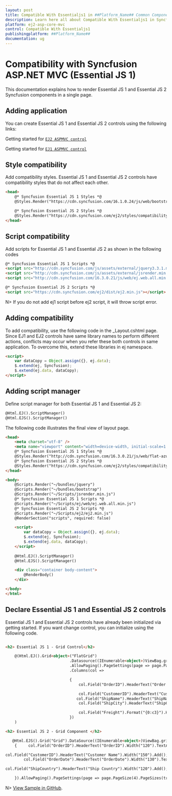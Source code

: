 ```yaml
---
layout: post
title: Compatible With Essentialjs1 in ##Platform_Name## Common Component
description: Learn here all about Compatible With Essentialjs1 in Syncfusion ##Platform_Name## Common component of Syncfusion Essential JS 2 and more.
platform: ej2-asp-core-mvc
control: Compatible With Essentialjs1
publishingplatform: ##Platform_Name##
documentation: ug
---
```


# Compatibility with Syncfusion ASP.NET MVC (Essential JS 1)

This documentation explains how to render  Essential JS 1 and Essential JS 2 Syncfusion components in a single page.

## Adding application

You can create Essential JS 1 and Essential JS 2 controls using the following links:

Getting started for [`EJ2 ASPMVC control`](https://ej2.syncfusion.com/aspnetmvc/documentation/grid/getting-started-mvc)

Getting started for [`EJ1 ASPMVC control`](https://help.syncfusion.com/aspnetmvc/grid/getting-started)

## Style compatibility

Add compatibility styles. Essential JS 1 and Essential JS 2 controls have compatibility styles that do not affect each other.

```html
<head>
    @* Syncfusion Essential JS 1 Styles *@
    @Styles.Render("https://cdn.syncfusion.com/16.1.0.24/js/web/bootstrap-theme/ej.web.all.compatibility.min.css")

    @* Syncfusion Essential JS 2 Styles *@
    @Styles.Render("https://cdn.syncfusion.com/ej2/styles/compatibility/material.css")
</head>
```

## Script compatibility

Add scripts for Essential JS 1 and Essential JS 2 as shown in the following codes

```html
@* Syncfusion Essential JS 1 Scripts *@
<script src="http://cdn.syncfusion.com/js/assets/external/jquery3.3.1.min.js"></script>
<script src="http://cdn.syncfusion.com/js/assets/external/jsrender.min.js"></script>
<script src="http://cdn.syncfusion.com/16.3.0.21/js/web/ej.web.all.min.js"></script>

@* Syncfusion Essential JS 2 Scripts *@
<script src="https://cdn.syncfusion.com/ej2/dist/ej2.min.js"></script>
```

N> If you do not add ej1 script before ej2 script, it will throw script error.

## Adding compatibility

To add compatibility, use the following code in the _Layout.cshtml page. Since EJ1 and EJ2 controls have same library names to perform different actions, conflicts may occur when you refer these both controls in same application. To overcome this, extend these libraries in ej namespace.

```html
<script>
    var dataCopy = Object.assign({}, ej.data);
    $.extend(ej, Syncfusion);
    $.extend(ej.data, dataCopy);
</script>
```

## Adding script manager

Define script manager for both Essential JS 1 and Essential JS 2:

```html
@Html.EJ().ScriptManager()
@Html.EJS().ScriptManager()
```

The following code illustrates the final view of layout page.

```html
<head>
    <meta charset="utf-8" />
    <meta name="viewport" content="width=device-width, initial-scale=1.0">
    @* Syncfusion Essential JS 1 Styles *@
    @Styles.Render("http://cdn.syncfusion.com/16.3.0.21/js/web/flat-azure/ej.web.all.min.css")
    @* Syncfusion Essential JS 2 Styles *@
    @Styles.Render("https://cdn.syncfusion.com/ej2/styles/compatibility/material.css")
</head>

<body>
    @Scripts.Render("~/bundles/jquery")
    @Scripts.Render("~/bundles/bootstrap")
    @Scripts.Render("~/Scripts/jsrender.min.js")
    @* Syncfusion Essential JS 1 Scripts *@
    @Scripts.Render("~/Scripts/ej/web/ej.web.all.min.js")
    @* Syncfusion Essential JS 2 Scripts *@
    @Scripts.Render("~/Scripts/ej2/ej2.min.js")
    @RenderSection("scripts", required: false)

    <script>
        var dataCopy = Object.assign({}, ej.data);
        $.extend(ej, Syncfusion);
        $.extend(ej.data, dataCopy);
    </script>
     
    @Html.EJ().ScriptManager()
    @Html.EJS().ScriptManager()

    <div class="container body-content">
        @RenderBody()
    </div>

</body>
</html>
```

## Declare Essential JS 1 and Essential JS 2 controls

Essential JS 1 and Essential JS 2 controls have already been initialized via getting started. If you want change control, you can initialize using the following code.

```html

<h2> Essential JS 1 - Grid Control</h2>

    @(Html.EJ().Grid<object>("FlatGrid")
                            .Datasource((IEnumerable<object>)ViewBag.gridData)
                            .AllowPaging().PageSettings(page => page.PageSize(4))
                            .Columns(col =>

                            {
                                col.Field("OrderID").HeaderText("Order ID").TextAlign(TextAlign.Right).Width(75).Add();

                                col.Field("CustomerID").HeaderText("CustomerID").Width(80).Add();
                               col.Field("ShipName").HeaderText("ShipName").Width(100).Add();
                                col.Field("ShipCity").HeaderText("ShipCity").Width(100).Add();

                                col.Field("Freight").Format("{0:c3}").HeaderText("Freight").Width(80).TextAlign(TextAlign.Right).Add();
                            })
    )

<h2> Essential JS 2 - Grid Component </h2>

   @Html.EJS().Grid("Grid").DataSource((IEnumerable<object>)ViewBag.gridData).Columns(col =>
    {     col.Field("OrderID").HeaderText("OrderID").Width("120").TextAlign(Syncfusion.EJ2.Grids.TextAlign.Right).Add();

col.Field("CustomerID").HeaderText("Customer Name").Width("150").Add();
        col.Field("OrderDate").HeaderText("OrderDate").Width("130").TextAlign(Syncfusion.EJ2.Grids.TextAlign.Right).Format("yMd").Add();

col.Field("ShipCountry").HeaderText("Ship Country").Width("120").Add();

    }).AllowPaging().PageSettings(page => page.PageSize(4).PageSizes(true)).Render()

```
N> [View Sample in GitHub](https://github.com/SyncfusionExamples/ej2-aspmvc-ej1compatibility).
